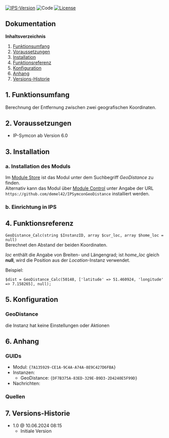 [![IPS-Version](https://img.shields.io/badge/Symcon_Version-6.0+-red.svg)](https://www.symcon.de/service/dokumentation/entwicklerbereich/sdk-tools/sdk-php/)
![Code](https://img.shields.io/badge/Code-PHP-blue.svg)
[![License](https://img.shields.io/badge/License-CC%20BY--NC--SA%204.0-green.svg)](https://creativecommons.org/licenses/by-nc-sa/4.0/)

## Dokumentation

**Inhaltsverzeichnis**

1. [Funktionsumfang](#1-funktionsumfang)
2. [Voraussetzungen](#2-voraussetzungen)
3. [Installation](#3-installation)
4. [Funktionsreferenz](#4-funktionsreferenz)
5. [Konfiguration](#5-konfiguration)
6. [Anhang](#6-anhang)
7. [Versions-Historie](#7-versions-historie)

## 1. Funktionsumfang

Berechnung der Entfernung zwischen zwei geografischen Koordinaten.

## 2. Voraussetzungen

- IP-Symcon ab Version 6.0

## 3. Installation

### a. Installation des Moduls

Im [Module Store](https://www.symcon.de/service/dokumentation/komponenten/verwaltungskonsole/module-store/) ist das Modul unter dem Suchbegriff *GeoDistance* zu finden.<br>
Alternativ kann das Modul über [Module Control](https://www.symcon.de/service/dokumentation/modulreferenz/module-control/) unter Angabe der URL `https://github.com/demel42/IPSymconGeoDistance` installiert werden.

### b. Einrichtung in IPS

## 4. Funktionsreferenz

`GeoDistance_Calc(string $InstanzID, array $cur_loc, array $home_loc = null)`<br>
Berechnet den Abstand der beiden Koordinaten.

_loc_ enthält die Angabe von Breiten- und Längengrad; ist _home_loc_ gleich **null**, wird die Position aus der _Location_-Instanz verwendet.

Beispiel:
```
$dist = GeoDistance_Calc(50148, ['latitude' => 51.460924, 'longitude' => 7.158265], null);
```

## 5. Konfiguration

### GeoDistance

die Instanz hat keine Einstellungen oder Aktionen

## 6. Anhang

### GUIDs
- Modul: `{7A135929-CE1A-9C4A-A74A-8E9C427D6FBA}`
- Instanzen:
  - GeoDistance: `{DF7B375A-83ED-329E-B9D3-2D4240E5F99D}`
- Nachrichten:

### Quellen

## 7. Versions-Historie

- 1.0 @ 10.06.2024 08:15
  - Initiale Version
